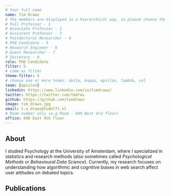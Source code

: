 ```yaml
---
# Your full name 
name: Tim Draws
# The members are displayed in a hierarchical way, so please choose the role and filter number from this list:
# Full Professor - 1
# Associate Professor - 2
# Assistant Professor - 3
# Postdoctoral Researcher - 4
# PhD Candidate - 5
# Research Engineer - 6 
# Guest Researcher - 7
# Secretary - 8
role: PhD Candidate
filter: 5
# same as filter
theme-filter: 5
# choose one or more teams: delta, kappa, epsilon, lambda, cel
team: [epsilon]
linkedin: https://www.linkedin.com/in/timdraws/
twitter: https://twitter.com/tmdrws
github: https://github.com/timdraws
image: tim_draws.jpg
email: t.a.draws@tudelft.nl
# Room number only (e.g Room - 840 West 4rd floor)
office: 040 East 4th floor
---
```


## About
I studied Psychology at the University of Amsterdam, where I specialized in statistics and research methods (also sometimes called *Psychological Methods* or *Behavioural Data Science*). Currently, my research focuses on understanding how algorithmic and cognitive biases in web search affect user attitudes on debated topics.


## Publications

[comment]: <> (You don't have to write anything here, it will be automatically filled. )

